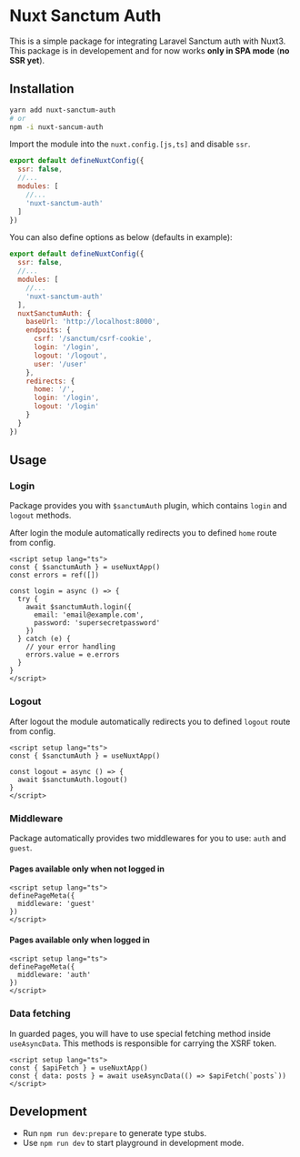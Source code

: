 # Nuxt Sanctum Auth

This is a simple package for integrating Laravel Sanctum auth with Nuxt3.
This package is in developement and for now works **only in SPA mode** (**no SSR yet**).

## Installation

```bash
yarn add nuxt-sanctum-auth
# or
npm -i nuxt-sancum-auth
```

Import the module into the `nuxt.config.[js,ts]` and disable `ssr`.

```js
export default defineNuxtConfig({
  ssr: false,
  //...
  modules: [
    //...
    'nuxt-sanctum-auth'
  ]
})
```

You can also define options as below (defaults in example):

```js
export default defineNuxtConfig({
  ssr: false,
  //...
  modules: [
    //...
    'nuxt-sanctum-auth'
  ],
  nuxtSanctumAuth: {
    baseUrl: 'http://localhost:8000',
    endpoits: {
      csrf: '/sanctum/csrf-cookie',
      login: '/login',
      logout: '/logout',
      user: '/user'
    },
    redirects: {
      home: '/',
      login: '/login',
      logout: '/login'
    }
  }
})
```

## Usage

### Login

Package provides you with `$sanctumAuth` plugin, which contains `login` and `logout` methods.

After login the module automatically redirects you to defined `home` route from config.

```vue
<script setup lang="ts">
const { $sanctumAuth } = useNuxtApp()
const errors = ref([])

const login = async () => {
  try {
    await $sanctumAuth.login({
      email: 'email@example.com',
      password: 'supersecretpassword'
    })
  } catch (e) {
    // your error handling
    errors.value = e.errors
  }
}
</script>
```

### Logout

After logout the module automatically redirects you to defined `logout` route from config.

```vue
<script setup lang="ts">
const { $sanctumAuth } = useNuxtApp()

const logout = async () => {
  await $sanctumAuth.logout()
}
</script>
```

### Middleware

Package automatically provides two middlewares for you to use: `auth` and `guest`.

#### Pages available only when not logged in

```vue
<script setup lang="ts">
definePageMeta({
  middleware: 'guest'
})
</script>
```

#### Pages available only when logged in

```vue
<script setup lang="ts">
definePageMeta({
  middleware: 'auth'
})
</script>
```

### Data fetching

In guarded pages, you will have to use special fetching method inside `useAsyncData`. This methods is responsible for carrying the XSRF token.

```vue
<script setup lang="ts">
const { $apiFetch } = useNuxtApp()
const { data: posts } = await useAsyncData(() => $apiFetch(`posts`))
</script>
```

## Development

- Run `npm run dev:prepare` to generate type stubs.
- Use `npm run dev` to start playground in development mode.
